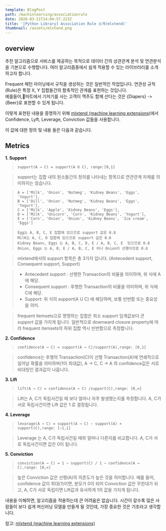 ```yaml
---
template: BlogPost
path: /machinlearning/associationrule
date: 2020-03-21T14:04:57.223Z
title: '[Python Library] Association Rule 소개(mlxtend)'
thumbnail: /assets/mlxtend.png
---
```

## overview

추천 알고리즘으로 서비스를 제공하는 목적으로 데이터 간의 상관관계 분석 및 연관분석을 기본으로 수행합니다. 여러 알고리즘중에서 쉽게 적용할 수 있는 라이브러리를 소개하고자 합니다.  

Frequent 패턴 마이닝에서 규칙을 생성하는 것은 일반적인 작업입니다. 연관성 규칙(Rule)은 특정 X, Y 집합들간의 함축적인 관계를 표현하는 것입니다.  
예를들어,마트에서 기저기를 사는 고객이 맥주도 함께 산다는 것은 {Diapers} -> {Beer}로 표현할 수 있게 됩니다. 

이렇게 표현된 내용을 증명하기 위해 [mlxtend (machine learning extensions)](http://rasbt.github.io/mlxtend/)에서 Confidence, Lyft, Leverage, Conviction 값들을 사용합니다. 

이 값에 대한 정의 및 내용 들은 다음과 같습니다.

## Metrics

**1. Support**

> ```
> support(A → C) = support(A U C), range:[0,1]
> ```

> support는 집합 내의 원소들간의 정의를 나타내는 항목으로 연관관계 자체를 의미하지는 않습니다.

> ```
> A = ['Milk', 'Onion', 'Nutmeg', 'Kidney Beans', 'Eggs', 'Yogurt'],
> B = ['Dill', 'Onion', 'Nutmeg', 'Kidney Beans', 'Eggs', 'Yogurt'],
> C = ['Milk', 'Apple', 'Kidney Beans', 'Eggs'],
> D = ['Milk', 'Unicorn', 'Corn', 'Kidney Beans', 'Yogurt'],
> E = ['Corn', 'Onion', 'Onion', 'Kidney Beans', 'Ice cream', 'Eggs']
>
> Egg는 A, B, C, E 집합에 있으므로 support 값은 0.8
> MilK는 A, C, D 집합에 있으므로 support 값은 0.6
> Kidney Beans, Eggs 는 A, B, C, D, E / A, B, C, E  있으므로 0.8
> Onion, Eggs 는 A, B, E / A, B, C, E 이나 Onion이 선행이므로 0.6
> ```


> mlxtend에서의 support 항목은 총 3가지 입니다. (Antecedent support, Consequent support, Support)


> * Antecedent support : 선행한 Transaction의 비율을 의미하며, 위 식에 A에 해당. 
> * Consequent support : 후행한 Transaction의 비율을 의미하며, 위 식에 C에 해당.
> * Support: 위 식의 support(A U C) 에 해당하며, 보통 빈번함 또는 중요성을 의미. 

> frequent itemsets으로 명명하는 집합은 최소 support 임계값보다 큰 support 값을 가지게 됩니다. 일반적으로 downward closure property에 따라 frequent itemsets의 하위 집합 역시 빈번함으로 측정합니다. 


**2. Confidence**

> ```
> confidence(A → C) = support(A → C)/support(A),range: [0,1]
> ```

> confidence는 후행의 Transaction(C)이 선행 Transaction(A)에 연쇄적으로 일어날 확률을 의미하며(1이 최대값), A → C, C → A 의 confidence값은 서로 비대칭인 결과값이 나옵니다. 

**3. Lift**

> ``` 
> lift(A → C) = confidence(A → C) /support(C),range: [0,∞]
> ```

> Lift는 A, C가 독립사건일 때 보다 얼마나 자주 발생했는지를 측정합니다.    A, C가 서로 독립사건이면 Lift 값은 1 로 결정됩니다. 


**4. Leverage**

> ```
> levarage(A → C) = support(A → C) − support(A) × support(C),range: [−1,1]
> ```

> Leverage 는 A, C가 독립사건일 때와 얼마나 다른지를 비교합니다.    A, C가 서로 독립사건이면 값은 0이 됩니다. 


**5. Conviction**

> ```
> conviction(A → C) = 1 − support(C) / 1 − confidence(A → C),range: [0,∞]
> ```

> 높은 Conviction 값은 선행(A)의 의존도가 높은 것을 의미합니다.   예를 들어, confidence 값이 최대(1)이면, 분모가 0이 되어 Conviction 값은 무한대가 되고,    A, C가 서로 독립이면 Lift값과 유사하게 1의 값을 가지게 됩니다. 

내용을 이해하면, 알고리즘을 적용하는데 큰 어려움은 없습니다. 시간이 갈수록 많은 사람들이 보다 쉽게 머신러닝 모델을 만들게 될 것인데, 가장 중요한 것은 기초라고 생각합니다. 

참고: [mlxtend (machine learning extensions)](http://rasbt.github.io/mlxtend/)
